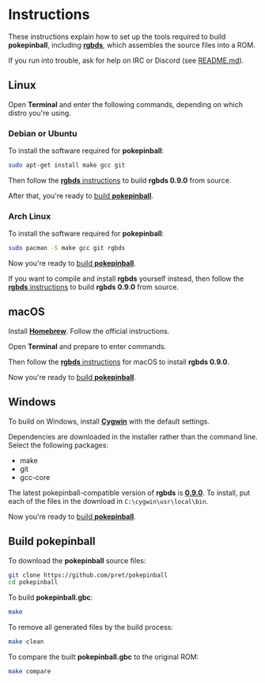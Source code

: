 # Instructions

These instructions explain how to set up the tools required to build **pokepinball**, including [**rgbds**](https://github.com/gbdev/rgbds), which assembles the source files into a ROM.

If you run into trouble, ask for help on IRC or Discord (see [README.md](README.md)).

## Linux

Open **Terminal** and enter the following commands, depending on which distro you're using.

### Debian or Ubuntu

To install the software required for **pokepinball**:

```bash
sudo apt-get install make gcc git
```

Then follow the [**rgbds** instructions](https://rgbds.gbdev.io/install#building-from-source) to build **rgbds 0.9.0** from source.

After that, you're ready to [build **pokepinball**](#build-pokepinball).

### Arch Linux

To install the software required for **pokepinball**:

```bash
sudo pacman -S make gcc git rgbds
```

Now you're ready to [build **pokepinball**](#build-pokepinball).

If you want to compile and install **rgbds** yourself instead, then follow the [**rgbds** instructions](https://rgbds.gbdev.io/install#building-from-source) to build **rgbds 0.9.0** from source.


## macOS

Install [**Homebrew**](https://brew.sh/). Follow the official instructions.

Open **Terminal** and prepare to enter commands.

Then follow the [**rgbds** instructions](https://rgbds.gbdev.io/install#pre-built) for macOS to install **rgbds 0.9.0**.

Now you're ready to [build **pokepinball**](#build-pokepinball).


## Windows

To build on Windows, install [**Cygwin**](http://cygwin.com/install.html) with the default settings.

Dependencies are downloaded in the installer rather than the command line.
Select the following packages:
* make
* git
* gcc-core

The latest pokepinball-compatible version of **rgbds** is  [**0.9.0**](https://github.com/gbdev/rgbds/releases/v0.9.0). To install, put each of the files in the download in `C:\cygwin\usr\local\bin`.

Now you're ready to [build **pokepinball**](#build-pokepinball).

## Build pokepinball

To download the **pokepinball** source files:

```bash
git clone https://github.com/pret/pokepinball
cd pokepinball
```

To build **pokepinball.gbc**:

```bash
make
```

To remove all generated files by the build process:

```bash
make clean
```

To compare the built **pokepinball.gbc** to the original ROM:

```bash
make compare
```
